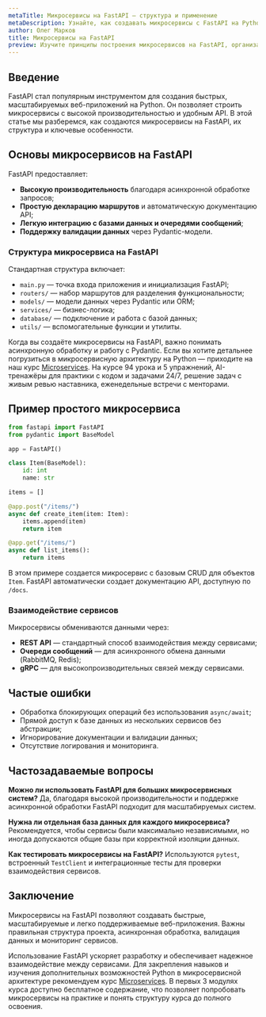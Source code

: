 ```yaml
---
metaTitle: Микросервисы на FastAPI — структура и применение
metaDescription: Узнайте, как создавать микросервисы с FastAPI на Python, их структуру, особенности взаимодействия и лучшие практики для современных приложений
author: Олег Марков
title: Микросервисы на FastAPI
preview: Изучите принципы построения микросервисов на FastAPI, организацию сервисов и ключевые аспекты разработки веб-приложений
---
```


## Введение

FastAPI стал популярным инструментом для создания быстрых, масштабируемых веб-приложений на Python. Он позволяет строить микросервисы с высокой производительностью и удобным API.
В этой статье мы разберемся, как создаются микросервисы на FastAPI, их структура и ключевые особенности.

## Основы микросервисов на FastAPI

FastAPI предоставляет:

* **Высокую производительность** благодаря асинхронной обработке запросов;
* **Простую декларацию маршрутов** и автоматическую документацию API;
* **Легкую интеграцию с базами данных и очередями сообщений**;
* **Поддержку валидации данных** через Pydantic-модели.

### Структура микросервиса на FastAPI

Стандартная структура включает:

* `main.py` — точка входа приложения и инициализация FastAPI;
* `routers/` — набор маршрутов для разделения функциональности;
* `models/` — модели данных через Pydantic или ORM;
* `services/` — бизнес-логика;
* `database/` — подключение и работа с базой данных;
* `utils/` — вспомогательные функции и утилиты.

Когда вы создаёте микросервисы на FastAPI, важно понимать асинхронную обработку и работу с Pydantic. Если вы хотите детальнее погрузиться в микросервисную архитектуру на Python — приходите на наш курс [Microservices](https://purpleschool.ru/course/microservices?utm_source=knowledgebase&utm_medium=article&utm_campaign=Mikroservisy_na_FastAPI). На курсе 94 урока и 5 упражнений, AI-тренажёры для практики с кодом и задачами 24/7, решение задач с живым ревью наставника, еженедельные встречи с менторами.

## Пример простого микросервиса

```python
from fastapi import FastAPI
from pydantic import BaseModel

app = FastAPI()

class Item(BaseModel):
    id: int
    name: str

items = []

@app.post("/items/")
async def create_item(item: Item):
    items.append(item)
    return item

@app.get("/items/")
async def list_items():
    return items
```

В этом примере создается микросервис с базовым CRUD для объектов `Item`. FastAPI автоматически создает документацию API, доступную по `/docs`.

### Взаимодействие сервисов

Микросервисы обмениваются данными через:

* **REST API** — стандартный способ взаимодействия между сервисами;
* **Очереди сообщений** — для асинхронного обмена данными (RabbitMQ, Redis);
* **gRPC** — для высокопроизводительных связей между сервисами.

## Частые ошибки

* Обработка блокирующих операций без использования `async/await`;
* Прямой доступ к базе данных из нескольких сервисов без абстракции;
* Игнорирование документации и валидации данных;
* Отсутствие логирования и мониторинга.

## Частозадаваемые вопросы

**Можно ли использовать FastAPI для больших микросервисных систем?**
Да, благодаря высокой производительности и поддержке асинхронной обработки FastAPI подходит для масштабируемых систем.

**Нужна ли отдельная база данных для каждого микросервиса?**
Рекомендуется, чтобы сервисы были максимально независимыми, но иногда допускаются общие базы при корректной изоляции данных.

**Как тестировать микросервисы на FastAPI?**
Используются `pytest`, встроенный `TestClient` и интеграционные тесты для проверки взаимодействия сервисов.

## Заключение

Микросервисы на FastAPI позволяют создавать быстрые, масштабируемые и легко поддерживаемые веб-приложения. Важны правильная структура проекта, асинхронная обработка, валидация данных и мониторинг сервисов.

Использование FastAPI ускоряет разработку и обеспечивает надежное взаимодействие между сервисами. Для закрепления навыков и изучения дополнительных возможностей Python в микросервисной архитектуре рекомендуем курс [Microservices](https://purpleschool.ru/course/microservices?utm_source=knowledgebase&utm_medium=article&utm_campaign=Mikroservisy_na_FastAPI).
В первых 3 модулях курса доступно бесплатное содержание, что позволяет попробовать микросервисы на практике и понять структуру курса до полного освоения.
